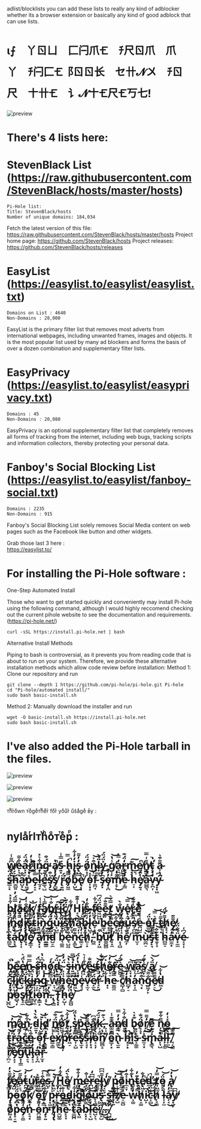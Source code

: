 
adlist/blocklists you can add these lists to really any kind of adblocker whether its a browser extension or basically any kind of good adblock that can use lists.  
# ι⨍ 丫ㄖㄩ ⼕闩爪🝗 ﾁ尺ㄖ爪 爪丫 ﾁ闩⼕🝗⻏ㄖㄖ长 セ卄𝓝〤 ﾁㄖ尺 〸卄🝗 讠𝓝〸🝗尺🝗丂七!

![preview](pics/pi.png)

# There's 4 lists here:

# StevenBlack List (https://raw.githubusercontent.com/StevenBlack/hosts/master/hosts)
    Pi-Hole list:
    Title: StevenBlack/hosts
    Number of unique domains: 184,034

Fetch the latest version of this file: https://raw.githubusercontent.com/StevenBlack/hosts/master/hosts
Project home page: https://github.com/StevenBlack/hosts
Project releases: https://github.com/StevenBlack/hosts/releases

# EasyList (https://easylist.to/easylist/easylist.txt)
    Domains on List : 4640
    Non-Domains : 28,000

EasyList is the primary filter list that removes most adverts from international webpages, including unwanted frames, images and objects. It is the most popular list used by many ad blockers and forms the basis of over a dozen combination and supplementary filter lists.

# EasyPrivacy (https://easylist.to/easylist/easyprivacy.txt)
    
    Domains : 45
    Non-Domains : 20,080

EasyPrivacy is an optional supplementary filter list that completely removes all forms of tracking from the internet, including web bugs, tracking scripts and information collectors, thereby protecting your personal data.

# Fanboy's Social Blocking List (https://easylist.to/easylist/fanboy-social.txt)
    
    Domains : 2235
    Non-Domains : 915

Fanboy's Social Blocking List solely removes Social Media content on web pages such as the Facebook like button and other widgets.

Grab those last 3 here :     
    https://easylist.to/

# For installing the Pi-Hole software :

One-Step Automated Install

Those who want to get started quickly and conveniently may install Pi-hole using the following command, although I would highly reccomend checking out the 
current pihole website to see the documentation and requirements.  (https://pi-hole.net/)

    curl -sSL https://install.pi-hole.net | bash
    
Alternative Install Methods

Piping to bash is controversial, as it prevents you from reading code that is about to run on your system. Therefore, we provide these alternative installation methods which allow code review before installation:
Method 1: Clone our repository and run

    git clone --depth 1 https://github.com/pi-hole/pi-hole.git Pi-hole
    cd "Pi-hole/automated install/"
    sudo bash basic-install.sh

Method 2: Manually download the installer and run

    wget -O basic-install.sh https://install.pi-hole.net
    sudo bash basic-install.sh

# I've also added the Pi-Hole tarball in the files.

![preview](pics/pihole1.png)

![preview](pics/pihole2.png)

![preview](pics/pihole4.png)


ᴛⷮhͪrͬoͦwn ᴛⷮoͦgeͤᴛⷮhͪeͤrͬ foͦrͬ yoͦuͧrͬ uͧs͛aͣgeͤ вⷡy : 
# nylaͣrͬlᴛⷮhͪoͦᴛⷮeͤрⷬ : 
# w̸̡̦͆͌̾͜e̴͕̘͓͋͌ä̵͓͓̠́̈́̚ŕ̴̙̙͐̒i̸͎͍͓͌͆͆n̵̟̝͎͋͛̽g̴̦͉̙̈́͒̕ a̸̦̝͎̔̚ś̵͍͓̿̾ h̵̢͓́̿̚i̴̢̡͚̒̓͋s̴̢̺̫̓̓͌ ö̸̞̟͎́̈́n̵̺͔̫͒͐͝l̴͙͍͉̈́̀͘y̵͓͎̽̈́̈́ g̸͎̙̾̔͜͝a̵͉̪͚̓̿͛r̵̻̺͇̒̈́͊m̵̘̘̞͊͠e̸̼̘͕͑̚n̸͇͇͌͑̿͜t̵̠͉̟̕͘̚ a̴̞̙͕͌͒͛ s̵͇̠͓̈́̈́̐ḧ̴̫̻͍́̔́a̵̺͙͆̐̕͜p̵͖͎̽̔͜͝e̵̡̝̝̿̾l̴̫̘̙͆̓͠e̵͇͉̺͑͊̚ș̸̡͛͒͘͜s̸̡̻̓̓̓͜ r̴̢͍͖̈́͘o̸̡͖̼̿͊b̵̞̺̔͛͘͜è̸̢͔͓͐̚ o̴͎͙̝̽̽͝f̴̼̪̘͑̒͝ s̴̡͓͆̓͝o̴̡͎̪̓̓͊m̸̝̞͌̓͜e̴͕͇̓́̐ h̵̠͔̾̚͝e̸̡͍̘͑̈́͘a̴̻̻͉̓́̽v̴̙̪͎̒̓̓ý̴͙͓͖͆͘ 

# b̵͓̞̪͋̽̽l̸̡͙͉̿̈́̓a̴͙͉͊̒͝c̸̪̺̐͑̒͜k̸̻͍͘͝ f̴͖͇̼͑̾̕a̸̡̺̿̾͝b̸̡̘̝̐͑͝r̵̢͖̟͐͠i̵̢͎̼͊̕͠c̸̟͎̈́͊̀͜.̸̡̘̓͋̕͜ H̵̘͉̾͒͊͜i̸̡͖̠̚͘s̵̫͔̦͋̒ f̸̺̼͙͛͋͘ë̴͖̺̺́̈́͆e̵͓̫͌̐͠t̸͕̟̻̿͑͛ w̴̦̻̦̐̀e̸̢̝̼̽̿͝r̴̡̼̦̾͊͊e̸͎͇͋̈́͝ i̸̦͓͔͛̒͠n̴͙̓́͜d̸͉͉͎͌̈́̒i̸̡̦̞̓́̈́s̵̢̒͋̈́͜͜t̴̠͇̒̒͜i̵̠̙̠̓̐͐ǹ̴̡͚̦͆͒g̴͔͇͖̽̈́͠u̵͔̺̫͑̾͠ḯ̵͕̠͉͘͝s̸̼̺͙̐̾͌h̸̦̫͙̽̽̕à̴͉̦͎͐̚b̴̢̝̼̓̓͠l̴̢̺͉̒̒͠e̴̞̝͉͑́̕ b̵͇͓̽̚͜͠é̴̻͇̻̀͝c̵̞͔̝͋͝a̵̡͎̝͒̒͛ú̵̺͔̝͛s̸͎̪̻̔͆̒e̵̪̺̫͑̾̾ o̵͇̼͕̽̈́͘f̴̦̙̻͛̿͝ t̴̼͉̟͌͑͝h̸̝͓͔͌̒̈́e̸̡̘̝͌͊̕ t̴̻̫͆͑̔͜á̵͓͓̫̓͋b̸̢͎͔̓̒l̸̝͙̓̾̈́e̸̡͇͔̾̈́͆ a̸̢̦͓̐͛̀n̴̼͇͇̈́͝d̵̺̠̼̽͋̚ b̴͉͚̼̈́̈́͑e̵͉̺͖͒͐͊n̵̟͚̐͌͜c̵͚̠̦͑̒̀h̸̫̠̟͐͌̐,̵̻̼̓͊͘ b̸͙̦͖͒̚u̵͚̻̻͑̕t̸̟̝̼̒́̕ ḧ̵̝̘̻́̈́͝e̸̼̦̽̐̿ m̵̫͕̐̀ù̴̼̪̠̕͝s̴̡̙̘̐̓͌t̴͍̞̞͊̐͝ h̴̻̫̠̾̈́̾a̴̫̼͙̒̕͠v̵͙̼̼̈́̐̈́é̴͔̞͎͆͑ 

# b̴̡̺̀̚͘͜e̴̢͖͉͊̚e̸̢͉͓̔̈́͛n̵̢̫͓̿̿ s̵̺̺̙̐̈́͘h̵͙͕̟͆͛̔o̸̡͇̻̓́͘d̴̢̝͇̈́͘͝,̴͕͎͕̈́̓̽ s̵̡̪̺͛̔͝i̴͍͍̾̿̚͜n̸̞̘͉̔̓̈́c̸̢̝͋͑͛e̵̢̻̻͌̐̕ t̵̼̠́͝͝h̸̟̝͕̐͋͘e̸̞̘̠̐̓͝r̴̢̞̽͘͝e̴̻̻̦͛͋́ w̸͔̞͙͆͘͝a̴̦̼͆͘͠s̸͖̦̠̾̐́ ä̸̢͉̫́̀͝ c̵̝̦̼͆̽͠ĺ̴̪̞̠̓͝í̸̙͆̈́͜c̵͔̠͋͛̀k̵͚̫͖̈́̔͒i̵̪͓͛̈́͠n̵̠͕̙̒̓͑g̴̦͎̓͜͝ w̵̠͉̫̔̒̽ḧ̵̼͇̺́̔͒e̴̡͉͎̾̾͘n̵͍͖̓̽͘͜e̵̡̘̞͑͑́v̵͓̫͔̈́͠͝ë̸̝̫́̿͜͝r̴̘̙͍̓̓͘ h̵̟͔͋͝͝e̴̫͚̼̿͆̓ c̸̻͎̻͌͊͝h̵̻̦̠̒̽͒a̴͙͎̼̓͛̾n̵͉͙͒͒͛g̵͖̦̙̐͌͝e̸̙̠͌͌́͜d̴͖͕̔͋͝ p̸̺̪̒̽̒͜o̵̻͉̦̒̔͊s̸̢̘̼̕̕i̵̞͇̓̕͜͝t̸̼͚̘́̓̐i̴̺̘̼̾̔͠o̵̟͇̝͐́͝n̵̝̞͋̓̈́͜.̴̢͓͇̀̓͆ T̵̢̟͙̈́̈́h̵̙̺͎͆̾́e̸̡͚̺̔̒͝ 

# m̸͉̺̦̓͝à̴͕̞͒͝n̴͓̪͋͊͘ d̴̫͍͓̐̀̔i̵̢̺͍͐͘͝d̸͙̠͉͛̓̕ n̸̘̻̈́͒͠o̸̫͖̞̔͒͘t̸͙͚̟̓͋͝ s̸̘͎͖̔̔̈́p̴͚̻̽͝͝e̴̢̡̪͌̈́a̸̻̪͙̐͆̚ḱ̴͕̝̻̈́͠,̵͕͎͖́͛͊ a̴͚̫̻͊͊̾n̸͓͉̓̓̿d̴͍͚̐͋͛ b̴̢͓̪͊̽͛ö̸̝̝͓́̐r̸̦̒͌̿͜è̸͎͙͌͠ n̴̦̠͚͌͋͊o̴͚̦̽͑̓͜ t̵̢̢̻̽͘͝r̵̠͙̻̽̓̿a̵̪̝̪̓͌͝c̴͇͓̐̿̕͜e̴̦̺͖͒̀̒ o̴̘̘͙͌̕f̴̢͇̻͐͆͒ e̵͇̠͇͑̾͠x̸̼͚͐̀̀͜ṕ̸̢̢̦͆̕r̵͖̠͐̓̓e̵͎͕̺̿͌̕s̸̢̫̟͊̀͠s̴͕̘̞̐̀i̸̦͙̘͊̈́̽o̴͕͔̦͛̀͋n̸̻̻̝͆̔͘ o̵͇̦͓͆͊ǹ̴̢̫͍̿͋ h̵͓͕͙̐̽̚i̸̦͙͖͐͆͘s̵͕͚̫͛͛̽ s̴̫͔͓̽͠͝m̴̢͇͉̽́a̵̦̘̺̔͝͝l̴̙̟͚̀̐̓l̵̙̫͛͜͠,̸̘͔͚͌͊͠ r̸͕̪̠͊̀͝e̸̡̝͕͛͝g̸̟͎͇̈́͒͘u̴̢̠͉̿̿̚l̵̡͔̠̓̓͑a̴͕̞̪̒͘͘r̴̦̫͙͊̐͘ 

# f̸̢͇͙͌̽̓e̸̡̺̓͐͝a̵̙̠͉̽͌̕t̵̪̪̦̽̓͝u̸͚͇̒͘r̴͚͕͊̽͜e̴̡͕͒͑͠s̴̺̙̿̀͠.̸͙͖̠͛̚͝ H̴͉̟͔͊͋̓e̸̞͎̐̀̈́ m̴̻͖͓̓͋͊e̴͙̙̦̾̐͘r̵̪̺͆͆̒͜e̴͚͚̟̚̕l̴̡͔̪͌͆͆y̸͔̠̞̒́͘ p̵͚͙̒͜͝͠o̸̫̼̼͊̀͒i̴̼̠̞͒̓n̴̢̦͉̔͊͋t̴̟̝͇͊̓e̸̢͖̠̒̐̚d̴̼͎͐̚̕͜ t̸͎͖̫̿̒͝ö̵̙̙̙́͝ a̸̢̙̫̔̓͝ b̴̡̟̝̓͊̒ö̵̝̪͙́̈́͋o̸̢͔̦͠͝ḱ̸̼͖̦̓ o̵͕͍̦̿̈́͊f̸͍̝͇͒͑̈́ p̵̟͖̼͐̾́r̵͕͚̙͛̓̐o̵͇͓̻͑̐͝d̵̡̙̘͐͌̓i̴͔͙̻͋͛̕g̴͇̝̿̒͝i̸͔͖͔͌̈́͐ó̸͍̘͌́͜u̵̞͉͇͒̈́̕s̵̢͖͕͐̒͒ s̵̼̦̫͘͝͠ḯ̵̞̟͍̐̕z̸͓̺̾̾̓e̵̠̫̻̒̈́̔ w̴͕͚̓̽͌h̸̟̠͚̔̀͆i̵̺͕͆̕͘c̴͕̻̾̈́͜͠h̸̦̘̻͋̈́̐ l̵͎̦̫͛̒͐a̸̦͔̽̒̓͜y̸͓̫̙͆͆̕ o̸͖̟͖͌̓p̵̞̠͍͑͆͠e̸̡̠͚͑͌̽n̵̙̘͓͑̔ o̵̪͖͇͑͌͠n̴̡̞͍͐̕ t̸̡̡̢̽̓̚h̵̼̺͚͝͠͝e̴̙̞̞͛͊͝ ẗ̴̼̻̪́̀̚ä̴̢͖́̐b̴̝͓͔͌̓͝l̵̙͔̺̒͐͝é̴̺͕͉̕.̸̪̙̺́̾.̴̿̚̚͜͜͜.̴͎̘͎̈́͝.̸͉̘͆͐̐͜
